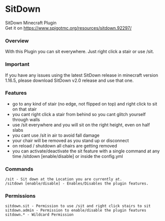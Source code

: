 # SitDown
SitDown Minecraft Plugin\
Get it on https://www.spigotmc.org/resources/sitdown.92297/

### Overview
With this Plugin you can sit everywhere. Just right click a stair or use /sit.

### Important
If you have any issues using the latest SitDown release in minecraft version 1.16.5, please download SitDown v2.0 release and use that one.

### Features
* go to any kind of stair (no edge, not flipped on top) and right click to sit on that stair
* you cant right click a stair from behind so you cant glitch yourself through walls
* use /sit everywhere and you will sit on the right height, even on half slabs
* you cant use /sit in air to avoid fall damage
* your chair will be removed as you stand up or disconnect
* on reload / shutdown all chairs are getting removed
* you can activate/deactivate the sit feature with a single command at any time /sitdown [enable/disable] or inside the config.yml

### Commands
    /sit - Sit down at the Location you are currently at.
    /sitdown [enable/disable] - Enables/Disables the plugin features.

### Permissions
    sitdown.sit - Permission to use /sit and right click stairs to sit
    sitdown.admin - Permission to enable/disable the plugin features
    sitdown.* - Wildcard Permission
